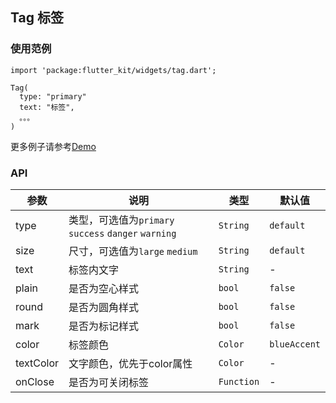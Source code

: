 ## Tag 标签

### 使用范例

```
import 'package:flutter_kit/widgets/tag.dart';

Tag(
  type: "primary"
  text: "标签",
  。。。
)
```

更多例子请参考[Demo](../lib/routes/demoTag.dart)

### API

| 参数  | 说明  | 类型  | 默认值  |
| ------------ | ------------ | ------------ | ------------ |
| type | 类型，可选值为`primary` `success` `danger` `warning` | `String` | `default` |
| size | 尺寸，可选值为`large` `medium` | `String` | `default` |
| text | 标签内文字 | `String` | - |
| plain | 是否为空心样式 | `bool` | `false` |
| round | 是否为圆角样式 | `bool` | `false` |
| mark | 是否为标记样式 | `bool` | `false` |
| color | 标签颜色 | `Color` | `blueAccent` |
| textColor | 文字颜色，优先于color属性 | `Color` | - |
| onClose | 是否为可关闭标签 | `Function` | - |
